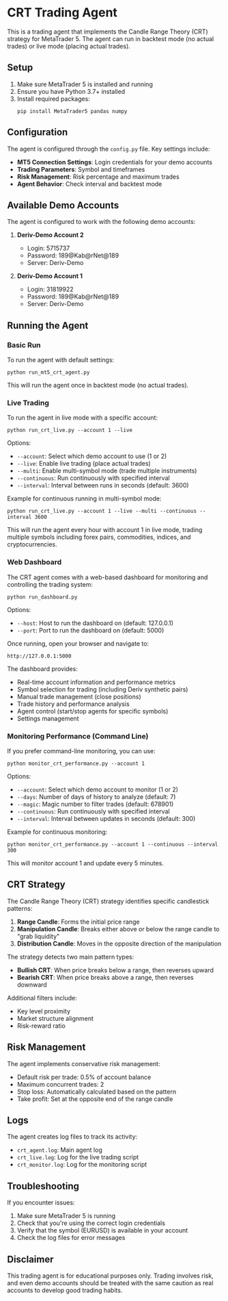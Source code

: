# CRT Trading Agent

This is a trading agent that implements the Candle Range Theory (CRT) strategy for MetaTrader 5. The agent can run in backtest mode (no actual trades) or live mode (placing actual trades).

## Setup

1. Make sure MetaTrader 5 is installed and running
2. Ensure you have Python 3.7+ installed
3. Install required packages:
   ```
   pip install MetaTrader5 pandas numpy
   ```

## Configuration

The agent is configured through the `config.py` file. Key settings include:

- **MT5 Connection Settings**: Login credentials for your demo accounts
- **Trading Parameters**: Symbol and timeframes
- **Risk Management**: Risk percentage and maximum trades
- **Agent Behavior**: Check interval and backtest mode

## Available Demo Accounts

The agent is configured to work with the following demo accounts:

1. **Deriv-Demo Account 2**
   - Login: 5715737
   - Password: 189@Kab@rNet@189
   - Server: Deriv-Demo

2. **Deriv-Demo Account 1**
   - Login: 31819922
   - Password: 189@Kab@rNet@189
   - Server: Deriv-Demo

## Running the Agent

### Basic Run

To run the agent with default settings:

```
python run_mt5_crt_agent.py
```

This will run the agent once in backtest mode (no actual trades).

### Live Trading

To run the agent in live mode with a specific account:

```
python run_crt_live.py --account 1 --live
```

Options:
- `--account`: Select which demo account to use (1 or 2)
- `--live`: Enable live trading (place actual trades)
- `--multi`: Enable multi-symbol mode (trade multiple instruments)
- `--continuous`: Run continuously with specified interval
- `--interval`: Interval between runs in seconds (default: 3600)

Example for continuous running in multi-symbol mode:

```
python run_crt_live.py --account 1 --live --multi --continuous --interval 3600
```

This will run the agent every hour with account 1 in live mode, trading multiple symbols including forex pairs, commodities, indices, and cryptocurrencies.

### Web Dashboard

The CRT agent comes with a web-based dashboard for monitoring and controlling the trading system:

```
python run_dashboard.py
```

Options:
- `--host`: Host to run the dashboard on (default: 127.0.0.1)
- `--port`: Port to run the dashboard on (default: 5000)

Once running, open your browser and navigate to:
```
http://127.0.0.1:5000
```

The dashboard provides:
- Real-time account information and performance metrics
- Symbol selection for trading (including Deriv synthetic pairs)
- Manual trade management (close positions)
- Trade history and performance analysis
- Agent control (start/stop agents for specific symbols)
- Settings management

### Monitoring Performance (Command Line)

If you prefer command-line monitoring, you can use:

```
python monitor_crt_performance.py --account 1
```

Options:
- `--account`: Select which demo account to monitor (1 or 2)
- `--days`: Number of days of history to analyze (default: 7)
- `--magic`: Magic number to filter trades (default: 678901)
- `--continuous`: Run continuously with specified interval
- `--interval`: Interval between updates in seconds (default: 300)

Example for continuous monitoring:

```
python monitor_crt_performance.py --account 1 --continuous --interval 300
```

This will monitor account 1 and update every 5 minutes.

## CRT Strategy

The Candle Range Theory (CRT) strategy identifies specific candlestick patterns:

1. **Range Candle**: Forms the initial price range
2. **Manipulation Candle**: Breaks either above or below the range candle to "grab liquidity"
3. **Distribution Candle**: Moves in the opposite direction of the manipulation

The strategy detects two main pattern types:
- **Bullish CRT**: When price breaks below a range, then reverses upward
- **Bearish CRT**: When price breaks above a range, then reverses downward

Additional filters include:
- Key level proximity
- Market structure alignment
- Risk-reward ratio

## Risk Management

The agent implements conservative risk management:

- Default risk per trade: 0.5% of account balance
- Maximum concurrent trades: 2
- Stop loss: Automatically calculated based on the pattern
- Take profit: Set at the opposite end of the range candle

## Logs

The agent creates log files to track its activity:

- `crt_agent.log`: Main agent log
- `crt_live.log`: Log for the live trading script
- `crt_monitor.log`: Log for the monitoring script

## Troubleshooting

If you encounter issues:

1. Make sure MetaTrader 5 is running
2. Check that you're using the correct login credentials
3. Verify that the symbol (EURUSD) is available in your account
4. Check the log files for error messages

## Disclaimer

This trading agent is for educational purposes only. Trading involves risk, and even demo accounts should be treated with the same caution as real accounts to develop good trading habits.
